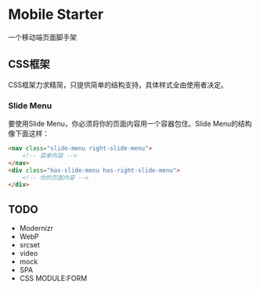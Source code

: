 # Mobile Starter 
一个移动端页面脚手架

## CSS框架
CSS框架力求精简，只提供简单的结构支持，具体样式全由使用者决定。

### Slide Menu
要使用Slide Menu，你必须将你的页面内容用一个容器包住。Slide Menu的结构像下面这样：
```html
<nav class="slide-menu right-slide-menu">
	<!-- 菜单内容 -->
</nav>
<div class="has-slide-menu has-right-slide-menu">
	<!-- 你的页面内容 -->
</div>
```

## TODO

* Modernizr
* WebP
* srcset
* video
* mock
* SPA
* CSS MODULE:FORM 